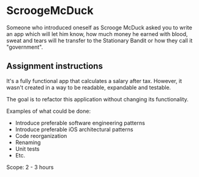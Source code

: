 # ScroogeMcDuck

Someone who introduced oneself as Scrooge McDuck asked you to write an app which will let him know, how much money he earned with blood, sweat and tears will he transfer to the Stationary Bandit or how they call it "government". 

## Assignment instructions

It's a fully functional app that calculates a salary after tax. However, it wasn't created in a way to be readable, expandable and testable.

The goal is to refactor this application without changing its functionality.

Examples of what could be done:
- Introduce preferable software engineering patterns
- Introduce preferable iOS architectural patterns
- Code reorganization
- Renaming
- Unit tests
- Etc.

Scope: 2 - 3 hours
